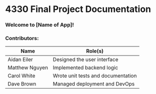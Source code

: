 # 4330 Final Project Documentation

### Welcome to [Name of App]!

<!-- Summary of app and what it does -->

<!--  If we do multiple games list of each game and what each game does (rules, goals, end condition) -->

### Contributors: 
| Name         | Role(s)                          |
|--------------|----------------------------------|
| Aidan Eiler  | Designed the user interface      |
| Matthew Nguyen  | Implemented backend logic        |
| Carol White  | Wrote unit tests and documentation |
| Dave Brown   | Managed deployment and DevOps    |
